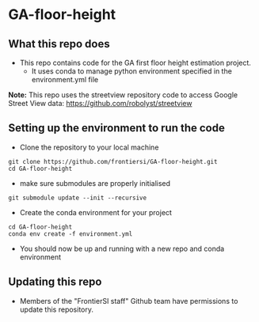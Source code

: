 # GA-floor-height

## What this repo does
- This repo contains code for the GA first floor height estimation project. 
  - It uses conda to manage python environment specified in the environment.yml file

**Note:** This repo uses the streetview repository code to access Google Street View data: https://github.com/robolyst/streetview

## Setting up the environment to run the code
- Clone the repository to your local machine
````
git clone https://github.com/frontiersi/GA-floor-height.git
cd GA-floor-height
````
- make sure submodules are properly initialised
````
git submodule update --init --recursive
````
- Create the conda environment for your project  
````
cd GA-floor-height
conda env create -f environment.yml
````
- You should now be up and running with a new repo and conda environment


## Updating this repo
- Members of the "FrontierSI staff" Github team have permissions to update this repository. 

